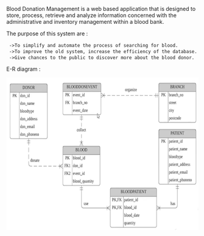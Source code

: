 Blood Donation Management  is a web based application that is designed to store, process, retrieve and analyze information concerned with the administrative and inventory management within a blood bank.

The purpose of this system are : 

     ->To simplify and automate the process of searching for blood.
     ->To improve the old system, increase the efficiency of the database.
     ->Give chances to the public to discover more about the blood donor.
     
E-R diagram : 

<img src="https://github.com/Saimatonni/Blood-Donation-Managment/blob/main/ss/er.png" height="400" />


